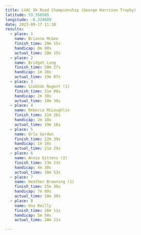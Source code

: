 ```yaml
---
title: LVAC 5k Road Championship (George Harrison Trophy)
latitude: 53.356585
longitude: -6.324889
date: 2023-09-17 11:30
results:
  - place: 1
    name: Brianna McGee
    finish_time: 20m 15s
    handicap: 0m 00s
    actual_time: 20m 15s
  - place: 2
    name: Bridget Long
    finish_time: 20m 27s
    handicap: 1m 20s
    actual_time: 19m 07s
  - place: 3
    name: Siobhán Nugent (1)
    finish_time: 21m 00s
    handicap: 2m 30s
    actual_time: 18m 30s
  - place: 4
    name: Rebecca McLoughlin
    finish_time: 21m 26s
    handicap: 2m 10s
    actual_time: 19m 16s
  - place: 5
    name: Orla Gordon
    finish_time: 22m 39s
    handicap: 1m 10s
    actual_time: 21m 29s
  - place: 6
    name: Annie Gittens (2)
    finish_time: 23m 23s
    handicap: 4m 30s
    actual_time: 18m 53s
  - place: 7
    name: Heather Browning (1)
    finish_time: 25m 30s
    handicap: 7m 00s
    actual_time: 18m 30s
  - place: 8
    name: Una Reilly
    finish_time: 26m 11s
    handicap: 5m 50s
    actual_time: 20m 21s

---
```


